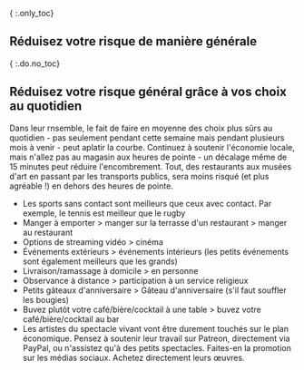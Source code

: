 { :.only_toc}
## Réduisez votre risque de manière générale

{ :.do.no_toc}
## Réduisez votre risque général grâce à vos choix au quotidien

Dans leur rnsemble, le fait de faire en moyenne des choix plus sûrs au quotidien  - pas seulement pendant cette semaine mais pendant plusieurs mois à venir - peut aplatir la courbe. Continuez à soutenir l'économie locale, mais n'allez pas au magasin aux heures de pointe - un décalage même de 15 minutes peut réduire l'encombrement. Tout, des restaurants aux musées d'art en passant par les transports publics, sera moins risqué (et plus agréable !) en dehors des heures de pointe.

- Les sports sans contact sont meilleurs que ceux avec contact. Par exemple, le tennis est meilleur que le rugby
- Manger à emporter \> manger sur la terrasse d'un restaurant \> manger au restaurant
- Options de streaming vidéo \> cinéma
- Événements extérieurs \> événements intérieurs (les petits événements sont également meilleurs que les grands)
- Livraison/ramassage à domicile \> en personne
- Observance à distance \> participation à un service religieux
- Petits gâteaux d'anniversaire \> Gâteau d'anniversaire (s'il faut souffler les bougies)
- Buvez plutôt votre café/bière/cocktail à une table \> buvez votre café/bière/cocktail au bar
- Les artistes du spectacle vivant vont être durement touchés sur le plan économique. Pensez à soutenir leur travail sur Patreon, directement via PayPal, ou n'assistez qu'à des petits spectacles. Faites-en la promotion sur les médias sociaux. Achetez directement leurs œuvres.

